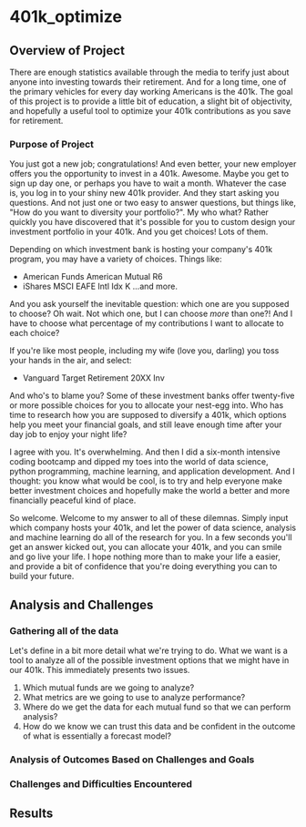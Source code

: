 # 401k_optimize

## Overview of Project
There are enough statistics available through the media to terify just about anyone into investing towards their retirement. And for a long time, one of the primary vehicles for every day working Americans is the 401k. The goal of this project is to provide a little bit of education, a slight bit of objectivity, and hopefully a useful tool to optimize your 401k contributions as you save for retirement.

### Purpose of Project
You just got a new job; congratulations! And even better, your new employer offers you the opportunity to invest in a 401k. Awesome. Maybe you get to sign up day one, or perhaps you have to wait a month. Whatever the case is, you log in to your shiny new 401k provider. And they start asking you questions. And not just one or two easy to answer questions, but things like, "How do you want to diversity your portfolio?". My who what? Rather quickly you have discovered that it's possible for you to custom design your investment portfolio in your 401k. And you get choices! Lots of them.

Depending on which investment bank is hosting your company's 401k program, you may have a variety of choices. Things like:
  * American Funds American Mutual R6
  * iShares MSCI EAFE Intl Idx K
...and more.

And you ask yourself the inevitable question: which one are you supposed to choose? Oh wait. Not which one, but I can choose <i>more</i> than one?! And I have to choose what percentage of my contributions I want to allocate to each choice?

If you're like most people, including my wife (love you, darling) you toss your hands in the air, and select:
* Vanguard Target Retirement 20XX Inv

And who's to blame you? Some of these investment banks offer twenty-five or more possible choices for you to allocate your nest-egg into. Who has time to research how you are supposed to diversify a 401k, which options help you meet your financial goals, and still leave enough time after your day job to enjoy your night life?

I agree with you. It's overwhelming. And then I did a six-month intensive coding bootcamp and dipped my toes into the world of data science, python programming, machine learning, and application development. And I thought: you know what would be cool, is to try and help everyone make better investment choices and hopefully make the world a better and more financially peaceful kind of place.

So welcome. Welcome to my answer to all of these dilemnas. Simply input which company hosts your 401k, and let the power of data science, analysis and machine learning do all of the research for you. In a few seconds you'll get an answer kicked out, you can allocate your 401k, and you can smile and go live your life. I hope nothing more than to make your life a easier, and provide a bit of confidence that you're doing everything you can to build your future.

## Analysis and Challenges

### Gathering all of the data
Let's define in a bit more detail what we're trying to do. What we want is a tool to analyze all of the possible investment options that we might have in our 401k. This immediately presents two issues.
1. Which mutual funds are we going to analyze?
2. What metrics are we going to use to analyze performance?
3. Where do we get the data for each mutual fund so that we can perform analysis?
4. How do we know we can trust this data and be confident in the outcome of what is essentially a forecast model?



### Analysis of Outcomes Based on Challenges and Goals

### Challenges and Difficulties Encountered

## Results
